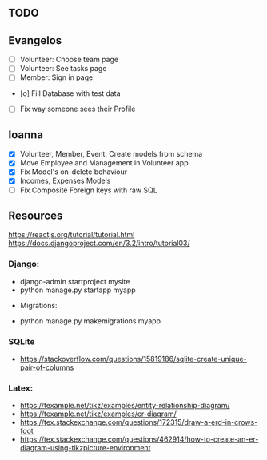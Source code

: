 ## TODO

## Evangelos
- [ ] Volunteer: Choose team page
- [ ] Volunteer: See tasks page
- [ ] Member: Sign in page
- [o] Fill Database with test data
- [ ] Fix way someone sees their Profile

## Ioanna
- [X] Volunteer, Member, Event: Create models from schema
- [X] Move Employee and Management in Volunteer app
- [X] Fix Model's on-delete behaviour
- [X] Incomes, Expenses Models
- [ ] Fix Composite Foreign keys with raw SQL

## Resources

https://reactjs.org/tutorial/tutorial.html
https://docs.djangoproject.com/en/3.2/intro/tutorial03/

### Django:

* django-admin startproject mysite
* python manage.py startapp myapp

- Migrations:

* python manage.py makemigrations myapp

### SQLite

* https://stackoverflow.com/questions/15819186/sqlite-create-unique-pair-of-columns

### Latex:

* https://texample.net/tikz/examples/entity-relationship-diagram/
* https://texample.net/tikz/examples/er-diagram/
* https://tex.stackexchange.com/questions/172315/draw-a-erd-in-crows-foot
* https://tex.stackexchange.com/questions/462914/how-to-create-an-er-diagram-using-tikzpicture-environment
